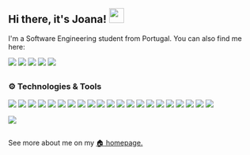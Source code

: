 ## Hi there, it's Joana! <img src="https://raw.githubusercontent.com/MartinHeinz/MartinHeinz/master/wave.gif" width="30px">

I'm a Software Engineering student from Portugal. You can also find me here: 

[![](https://img.shields.io/badge/LinkedIn-0077B5?style=for-the-badge&logo=linkedin&logoColor=white)](https://www.linkedin.com/in/joana-afonso-gomes-b130751ba/)
[![](https://img.shields.io/badge/Discord-7289DA?style=for-the-badge&logo=discord&logoColor=white)](https://discordapp.com/users/Regina%Phalange#7301)
[![](https://img.shields.io/badge/Facebook-1877F2?style=for-the-badge&logo=facebook&logoColor=white)](https://www.facebook.com/joaana.gomees/)
[![](https://img.shields.io/badge/Instagram-E4405F?style=for-the-badge&logo=instagram&logoColor=white)](https://www.instagram.com/joanafonsogomes/)
[![](https://img.shields.io/badge/Spotify-1ED760?&style=for-the-badge&logo=spotify&logoColor=white)](https://open.spotify.com/user/11186161559)

##

### :gear: Technologies & Tools
![](https://img.shields.io/badge/Linux-FCC624?style=for-the-badge&logo=linux&logoColor=black)
![](https://img.shields.io/badge/Windows-0078D6?style=for-the-badge&logo=windows&logoColor=white)
![](https://img.shields.io/badge/mac%20os-000000?style=for-the-badge&logo=macos&logoColor=F0F0F0)
![](https://img.shields.io/badge/Visual%20Studio%20Code-0078d7.svg?style=for-the-badge&logo=visual-studio-code&logoColor=white)
![](https://img.shields.io/badge/IntelliJIDEA-000000.svg?style=for-the-badge&logo=intellij-idea&logoColor=white)
![](https://img.shields.io/badge/java-%23ED8B00.svg?style=for-the-badge&logo=java&logoColor=white)
![](https://img.shields.io/badge/python-3670A0?style=for-the-badge&logo=python&logoColor=ffdd54)
![](https://img.shields.io/badge/javascript-%23323330.svg?style=for-the-badge&logo=javascript&logoColor=%23F7DF1E)
![](https://img.shields.io/badge/c-%2300599C.svg?style=for-the-badge&logo=c&logoColor=white)
![](https://img.shields.io/badge/c%23-%23239120.svg?style=for-the-badge&logo=c-sharp&logoColor=white)
![](https://img.shields.io/badge/c++-%2300599C.svg?style=for-the-badge&logo=c%2B%2B&logoColor=white)
![](https://img.shields.io/badge/mysql-%2300f.svg?style=for-the-badge&logo=mysql&logoColor=white)
![](https://img.shields.io/badge/MongoDB-%234ea94b.svg?style=for-the-badge&logo=mongodb&logoColor=white)
![](https://img.shields.io/badge/docker-%230db7ed.svg?style=for-the-badge&logo=docker&logoColor=white)
![](https://img.shields.io/badge/react-%2320232a.svg?style=for-the-badge&logo=react&logoColor=%2361DAFB)
![](https://img.shields.io/badge/Node.js-43853D?style=for-the-badge&logo=node.js&logoColor=white)
![](https://img.shields.io/badge/numpy-%23013243.svg?style=for-the-badge&logo=numpy&logoColor=white)
![](https://img.shields.io/badge/pandas-%23150458.svg?style=for-the-badge&logo=pandas&logoColor=white)
![](https://img.shields.io/badge/Plotly-%233F4F75.svg?style=for-the-badge&logo=plotly&logoColor=white)
![](https://img.shields.io/badge/scikit--learn-%23F7931E.svg?style=for-the-badge&logo=scikit-learn&logoColor=white)
![](https://img.shields.io/badge/Ola%20by-TensorFlow-%23FF6F00.svg?style=for-the-badge&logo=TensorFlow&logoColor=white)

![](https://img.shields.io/badge/homepage-blue.svg?style=for-the-badge&logo=Home)

##

See more about me on my [:house: homepage.](https://joanafonsogomes.github.io/home/) 
